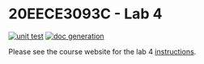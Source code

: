 # 20EECE3093C - Lab 4

[![unit test](https://github.com/20EECE3093C-24SS/lab-4-eturcotte270/actions/workflows/ci-pytest.yaml/badge.svg?event=push)](https://github.com/20EECE3093C-24SS/lab-4-eturcotte270/actions/workflows/ci-pytest.yaml)
[![doc generation](https://github.com/20EECE3093C-24SS/lab-4-eturcotte270/actions/workflows/ci-sphinx.yaml/badge.svg?event=push)](https://github.com/20EECE3093C-24SS/lab-4-eturcotte270/actions/workflows/ci-sphinx.yaml)

Please see the course website for the lab 4 [instructions](https://20eece3093c-24ss.github.io/graded_artifacts/lab_assignments/lab_4.html).